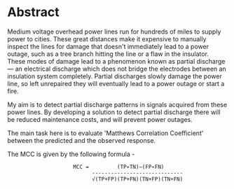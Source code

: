 # Abstract

Medium voltage overhead power lines run for hundreds of miles to supply power to cities. These great distances make it expensive to manually inspect the lines for damage that doesn't immediately lead to a power outage, such as a tree branch hitting the line or a flaw in the insulator. These modes of damage lead to a phenomenon known as partial discharge — an electrical discharge which does not bridge the electrodes between an insulation system completely. Partial discharges slowly damage the power line, so left unrepaired they will eventually lead to a power outage or start a fire.

My aim is to detect partial discharge patterns in signals acquired from these power lines. By developing a solution to detect partial discharge there will be reduced maintenance costs, and will prevent power outages.

The main task here is to evaluate 'Matthews Correlation Coefficient' between the predicted and the observed response.

The MCC is given by the following formula -

                         MCC =         (TP∗TN)−(FP∗FN)
                               -----------------------------
                               √(TP+FP)(TP+FN)(TN+FP)(TN+FN)
                               
                   
